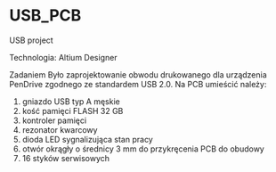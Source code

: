 # USB_PCB
USB project

Technologia: Altium Designer

Zadaniem Było zaprojektowanie obwodu drukowanego dla urządzenia PenDrive zgodnego ze standardem USB 2.0. Na PCB umieścić należy:
1. gniazdo USB typ A męskie
2. kość pamięci FLASH 32 GB
3. kontroler pamięci
4. rezonator kwarcowy
5. dioda LED sygnalizująca stan pracy
6. otwór okrągły o średnicy 3 mm do przykręcenia PCB do obudowy
7. 16 styków serwisowych
